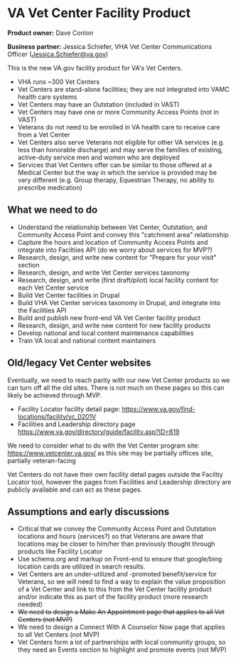 # VA Vet Center Facility Product

**Product owner:** Dave Conlon

**Business partner:** Jessica Schiefer, VHA Vet Center Communications Officer (Jessica.Schiefer@va.gov)

This is the new VA.gov facility product for VA's Vet Centers.

- VHA runs ~300 Vet Centers
- Vet Centers are stand-alone facilities; they are not integrated into VAMC health care systems
- Vet Centers may have an Outstation (included in VAST)
- Vet Centers may have one or more Community Access Points (not in VAST)
- Veterans do not need to be enrolled in VA health care to receive care from a Vet Center
- Vet Centers also serve Veterans not eligible for other VA services (e.g. less than honorable discharge) and may serve the families of existing, active-duty service men and women who are deployed
- Services that Vet Centers offer can be similar to those offered at a Medical Center but the way in which the service is provided may be very different (e.g. Group therapy, Equestrian Therapy, no ability to prescribe medication)



## What we need to do

- Understand the relationship between Vet Center, Outstation, and Community Access Point and convey this "catchment area" relationship
- Capture the hours and location of Community Access Points and integrate into Faciltiies API (do we worry about services for MVP?)
- Research, design, and write new content for "Prepare for your visit" section
- Research, design, and write Vet Center services taxonomy
- Research, design, and write (first draft/pilot) local facility content for each Vet Center service
- Build Vet Center facilities in Drupal
- Build VHA Vet Center services taxonomy in Drupal, and integrate into the Facilities API
- Build and publish new front-end VA Vet Center facility product
- Research, design, and write new content for new facility products
- Develop national and local content maintenance capabilities
- Train VA local and national content maintainers

## Old/legacy Vet Center websites

Eventually, we need to reach parity with our new Vet Center products so we can turn off all the old sites. There is not much on these pages so this can likely be achieved through MVP.

- Facility Locator facility detail page: https://www.va.gov/find-locations/facility/vc_0201V
- Facilities and Leadership directory page https://www.va.gov/directory/guide/facility.asp?ID=619

We need to consider what to do with the Vet Center program site: https://www.vetcenter.va.gov/ as this site may be partially offices site, partially veteran-facing

Vet Centers do not have their own facility detail pages outside the Faciltiy Locator tool, however the pages from Facilities and Leadership directory are publicly available and can act as these pages.

## Assumptions and early discussions

- Critical that we convey the Community Access Point and Outstation locations and hours (services?) so that Veterans are aware that locations may be closer to him/her than previously thought through products like Facility Locator
- Use schema.org and markup on Front-end to ensure that google/bing location cards are utilized in search results.
- Vet Centers are an under-utilized and -promoted benefit/service for Veterans, so we will need to find a way to explain the value proposition of a Vet Center and link to this from the Vet Center facility product and/or indicate this as part of the facility product (more research needed)
- ~~We need to design a Make An Appointment page that applies to all Vet Centers (not MVP)~~
- We need to design a Connect With A Counselor Now page that applies to all Vet Centers (not MVP)
- Vet Centers form a lot of partnerships with local community groups, so they need an Events section to highlight and promote events (not MVP)
